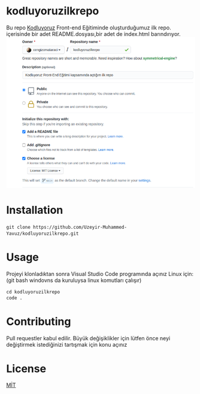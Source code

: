 # kodluyoruzilkrepo
Bu repo [Kodluyoruz](https://courses.kodluyoruz.org/?gclid=CjwKCAjwve2TBhByEiwAaktM1MgY75kTAtkbiEBMGCZgTcIOjNcVJ0W-8rEsjG-X_9rm3-KqeIzAChoCUrIQAvD_BwE) Front-end Eğitiminde oluşturduğumuz ilk repo. içerisinde bir adet README.dosyası,bir adet de index.html barındırıyor.
![](https://raw.githubusercontent.com/Kodluyoruz/taskforce/main/git/odev1/figures/github.png)

# Installation
`git clone https://github.com/Uzeyir-Muhammed-Yavuz/kodluyoruzilkrepo.git`

# Usage
Projeyi klonladıktan sonra Visual Studio Code programında açınız
Linux için: (git bash windovns da kuruluysa linux komutları çalışır)
```
cd kodluyoruzilkrepo
code .
```
# Contributing
Pull requestler kabul edilir. Büyük değişiklikler için lütfen önce neyi değiştirmek istediğinizi tartışmak için konu açınız
# License
[MİT](https://github.com/git/git-scm.com/blob/main/MIT-LICENSE.txt)
